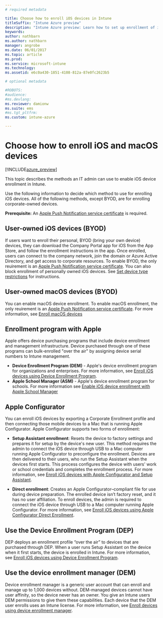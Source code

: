 ```yaml
---
# required metadata

title: Choose how to enroll iOS devices in Intune
titleSuffix: "Intune Azure preview"
description: "Intune Azure preview: Learn how to set up enrollment of iOS devices in Microsoft Intune."
keywords:
author: nathbarn
ms.author: nathbarn
manager: angrobe
ms.date: 06/01/2017
ms.topic: article
ms.prod:
ms.service: microsoft-intune
ms.technology:
ms.assetid: e6c0a430-1851-4108-812a-87e0fc2623b5

# optional metadata

#ROBOTS:
#audience:
#ms.devlang:
ms.reviewer: damionw
ms.suite: ems
#ms.tgt_pltfrm:
ms.custom: intune-azure

---
```


# Choose how to enroll iOS and macOS devices

[!INCLUDE[azure_preview](./includes/azure_preview.md)]

This topic describes the methods an IT admin can use to enable iOS device enrollment in Intune.

Use the following information to decide which method to use for enrolling iOS devices. All of the following methods, except BYOD, are for enrolling corporate-owned devices.

**Prerequisite:** An [Apple Push Notification service  certificate](apple-mdm-push-certificate-get.md) is required.

## User-owned iOS devices (BYOD)

If users want to enroll their personal, BYOD (bring your own device) devices, they can download the Company Portal app for iOS from the App Store, and follow the enrollment instructions in the app. Once enrolled, users can connect to the company network, join the domain or Azure Active Directory, and get access to corporate resources. To enable BYOD, the only reuirement is an [Apple Push Notification service  certificate](apple-mdm-push-certificate-get.md). You can also block enrollment of personally owned iOS devices. See [Set device type restrictions](enrollment-restrictions-set.md#set-device-type-restrictions) for instructions.

## User-owned macOS devices (BYOD)

You can enable macOS device enrollment. To enable macOS enrollment, the only reuirement is an [Apple Push Notification service  certificate](apple-mdm-push-certificate-get.md). For more information, see [Enroll macOS devices](./macos-enroll.md)

## Enrollment program with Apple
Apple offers device purchasing programs that include device enrollment and management infrastructure. Device purchased through one of these programs can bulk-enrolled "over the air" by assigning device serial numbers to Intune management.

- **Device Enrollment Program (DEM)** - Apple's device enrollment program for organizations and enterprises. For more information, see [Enroll iOS devices using Device Enrollment Program](device-enrollment-program-enroll-ios.md).
- **Apple School Manager (ASM)** - Apple's device enrollment program for schools. For more information see [Enable iOS device enrollment with Apple School Manager](apple-school-manager-set-up-ios.md)

## Apple Configurator

You can enroll iOS devices by exporting a Corporate Enrollment profile and then connecting those mobile devices to a Mac that is running Apple Configurator. Apple Configurator supports two forms of enrollment:

- **Setup Assistant enrollment**: Resets the device to factory settings and prepares it for setup by the device's new user. This method requires the admin to connect the iOS device through USB to a Mac computer running Apple Configurator to preconfigure the enrollment. Devices are then delivered to their users, who run the Setup Assistant when the devices first starts. This process configures the device with users' work or school credentials and completes the enrollment process. For more information, see [Enroll iOS devices with Apple Configurator and Setup Assistant](apple-configurator-setup-assistant-enroll-ios.md).

- **Direct enrollment**: Creates an Apple Configurator–compliant file for use during device preparation. The enrolled device isn’t factory reset, and it has no user affiliation. To enroll devices, the admin is required to connect the iOS device through USB to a Mac computer running Apple Configurator. For more information, see [Enroll iOS devices using Apple Configurator Direct Enrollment](apple-configurator-direct-enroll-ios.md).

## Use the Device Enrollment Program (DEP)

DEP deploys an enrollment profile “over the air” to devices that are purchased through DEP. When a user runs Setup Assistant on the device when it first starts, the device is enrolled in Intune. For more information, see [Enroll iOS devices using Device Enrollment Program](device-enrollment-program-enroll-ios.md).

## Use the device enrollment manager (DEM)
Device enrollment manager is a generic user account that can enroll and manage up to 1,000 devices without. DEM-managed devices cannot have user affinity, so the device never has an owner. You give an Intune users DEM permissions to give them these capabilities. Each device that the DEM user enrolls uses an Intune license. For more information, see [Enroll devices using device enrollment manager](device-enrollment-manager-enroll.md).
